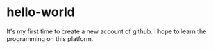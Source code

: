 # hello-world
It's my first time to create a new account of github.
I hope to learn the programming on this platform.
